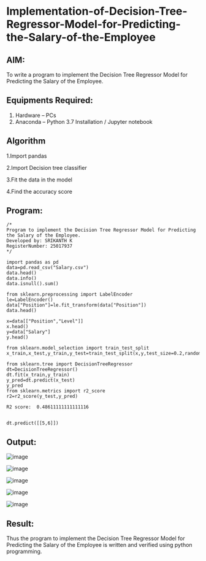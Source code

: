 # Implementation-of-Decision-Tree-Regressor-Model-for-Predicting-the-Salary-of-the-Employee

## AIM:
To write a program to implement the Decision Tree Regressor Model for Predicting the Salary of the Employee.

## Equipments Required:
1. Hardware – PCs
2. Anaconda – Python 3.7 Installation / Jupyter notebook

## Algorithm
1.Import pandas

2.Import Decision tree classifier

3.Fit the data in the model

4.Find the accuracy score


## Program:
```
/*
Program to implement the Decision Tree Regressor Model for Predicting the Salary of the Employee.
Developed by: SRIKANTH K 
RegisterNumber: 25017937
*/
```

```
import pandas as pd
data=pd.read_csv("Salary.csv")
data.head()
data.info()
data.isnull().sum()
```
```
from sklearn.preprocessing import LabelEncoder
le=LabelEncoder()
data["Position"]=le.fit_transform(data["Position"])
data.head()
```
```
x=data[["Position","Level"]]
x.head()
y=data["Salary"]
y.head()

```
```
from sklearn.model_selection import train_test_split
x_train,x_test,y_train,y_test=train_test_split(x,y,test_size=0.2,random_state=2)
```
```
from sklearn.tree import DecisionTreeRegressor
dt=DecisionTreeRegressor()
dt.fit(x_train,y_train)
y_pred=dt.predict(x_test)
y_pred
from sklearn.metrics import r2_score
r2=r2_score(y_test,y_pred)
```
```
R2 score:  0.48611111111111116


```
```
dt.predict([[5,6]])
```


## Output:

![image](https://github.com/user-attachments/assets/a61bc2cc-84ea-456b-b431-6814e70f21e9)

![image](https://github.com/user-attachments/assets/b85ac197-8498-48ee-b61a-e1bfb45397ee)

![image](https://github.com/user-attachments/assets/eb0865da-4ded-400b-a133-5bd3868eb59c)

![image](https://github.com/user-attachments/assets/f2538dc7-b3d6-4927-9403-1ba953b50548)

![image](https://github.com/user-attachments/assets/6b53be8b-b5c2-4b09-a220-1ec50aea4747)





## Result:
Thus the program to implement the Decision Tree Regressor Model for Predicting the Salary of the Employee is written and verified using python programming.
